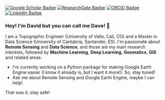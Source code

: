 [![Google Scholar Badge](https://img.shields.io/badge/Google-Scholar-red)](https://scholar.google.com/citations?user=-wTpOdsAAAAJ&hl=es&oi=ao)
[![ResearchGate Badge](https://img.shields.io/badge/Research-Gate-brightgreen)](https://www.researchgate.net/profile/David_Loaiza2)
[![ORCID Badge](https://img.shields.io/badge/ORCID-iD-green)](https://orcid.org/0000-0002-9010-3286)
[![LinkedIn Badge](https://img.shields.io/badge/Linked-In-blue)](https://www.linkedin.com/in/david-montero-loaiza/)

### Hey! I'm David but you can call me Dave! 👋

I am a Topographic Engineer (University of Valle, Cali, CO) and a Master in Data Science (University of Cantabria, Santander, ES). I'm passionate about **Remote Sensing** and **Data Science**, and those are my main research interests, followed by **Machine Learning**, **Deep Learning**, **Geomatics**, **GIS** and related areas.

- I'm currently working on a Python package for making Google Earth Engine easier (I know it already is, but I want it more!). So, stay tuned!
- Ask me about Remote Sensing and Google Earth Engine, maybe I can help!

That was it, stay safe!

